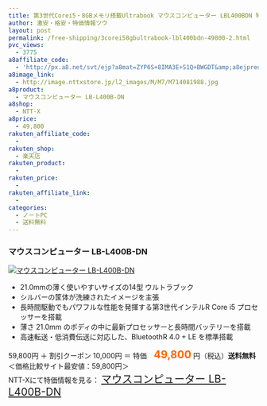 ```yaml
---
title: 第3世代Corei5・8GBメモリ搭載Ultrabook マウスコンピューター LBL400BDN 特価49,800円！送料無料！
author: 激安・格安・特価情報ツウ
layout: post
permalink: /free-shipping/3corei58gbultrabook-lbl400bdn-49800-2.html
pvc_views:
  - 3775
a8affiliate_code:
  - 'http://px.a8.net/svt/ejp?a8mat=ZYP6S+8IMA3E+S1Q+BWGDT&amp;a8ejpredirect=http://nttxstore.jp/_II_M714081988'
a8image_link:
  - http://image.nttxstore.jp/l2_images/M/M7/M714081988.jpg
a8product:
  - マウスコンピューター LB-L400B-DN
a8shop:
  - NTT-X
a8price:
  - 49,800
rakuten_affiliate_code:
  - 
rakuten_shop:
  - 楽天店
rakuten_product:
  - 
rakuten_price:
  - 
rakuten_affiliate_link:
  - 
categories:
  - ノートPC
  - 送料無料
---
```

### マウスコンピューター LB-L400B-DN

<div class="img-bg2 img_L">
  <a title="マウスコンピューター LB-L400B-DN" href="http://px.a8.net/svt/ejp?a8mat=ZYP6S+8IMA3E+S1Q+BWGDT&a8ejpredirect=http://nttxstore.jp/_II_M714081988" target="_blank"><img src="http://i2.wp.com/image.nttxstore.jp/l2_images/M/M7/M714081988.jpg?resize=120%2C120" border="0" alt="マウスコンピューター LB-L400B-DN" style="border: 0pt none;" data-recalc-dims="1" /></a>
</div>

<!--more-->

  * 21.0mmの薄く使いやすいサイズの14型 ウルトラブック
  * シルバーの筐体が洗練されたイメージを主張
  * 長時間駆動でもパワフルな性能を発揮する第3世代インテルR Core i5 プロセッサーを搭載
  * 薄さ 21.0mm のボディの中に最新プロセッサーと長時間バッテリーを搭載
  * 高速転送・低消費伝送に対応した、BluetoothR 4.0 + LE を標準搭載

59,800円 ＋ 割引クーポン 10,000円 ＝ 特価　<span style="color: #ff6600; font-size: 150%;"><strong>49,800</strong></span> 円（税込）**送料無料** ＜価格比較サイト最安値：59,800円＞  
NTT-Xにて特価情報を見る： <span style="font-size: 150%;"><a href="http://px.a8.net/svt/ejp?a8mat=ZYP6S+8IMA3E+S1Q+BWGDT&a8ejpredirect=http://nttxstore.jp/_II_M714081988" target="_blank">マウスコンピューター LB-L400B-DN</a></span>